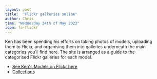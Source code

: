 ```yaml
---
layout: post
title:  "Flickr galleries online"
author: Chris
time: "Wednesday 24th of May 2023"
icon: fa-flickr
---
```


Ken has been spending his efforts on taking photos of models, uploading them to Flickr, and organising them into galleries underneath the main categories you'll find here. The site is arranged as a guide to the categorised Flickr galleries for each model.

* [See Ken's Models on Flickr here](https://www.flickr.com/photos/kens_models/)
* [Collections](https://www.flickr.com/photos/kens_models/collections)
